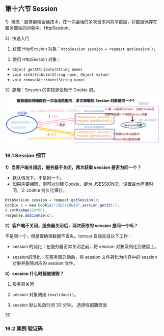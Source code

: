## 第十六节 Session


1）概念：服务器端会话技术，在一次会话的多次请求间共享数据，将数据保存在服务器端的对象中。HttpSession。

2）快速入门

1. 获取 HttpSession 对象：`HttpSession session = request.getSession();`

2. 使用 HttpSession 对象：
  * `Object getAttribute(String name)`
  * `void setAttribute(String name, Object value)`
  * `void removeAttribute(String name)`  
	
3）原理：Session 的实现是依赖于 Cookie 的。

<img src="./img6/80-Session-principle.png" width=700>

### 16.1 Session 细节

**1）当客户端关闭后，服务器不关闭，两次获取 session 是否为同一个？**
​
* 默认情况下。不是同一个。
​
* 如果需要相同，则可以创建 Cookie，键为 JSESSIONID，设置最大存活时间，让 cookie 持久化保存。

```java
HttpSession session = request.getSession();
Cookie c = new Cookie("JSESSIONID",session.getId());
c.setMaxAge(60*60);
response.addCookie(c);
```

**2）客户端不关闭，服务器关闭后，两次获取的 session 是同一个吗？**

不是同一个，但是要确保数据不丢失。tomcat 自动完成以下工作：

* session 的钝化：在服务器正常关闭之前，将 session 对象系列化到硬盘上。

* session的活化：在服务器启动后，将 session 文件转化为内存中的 session 对象并删除对应的 session 文件。

**3）session 什么时候被销毁？**

1. 服务器关闭

2. session 对象调用 `invalidate()`。

3. session 默认失效时间 30 分钟。
选择性配置修改	
<session-config>
        <session-timeout>30</session-timeout>
</session-config>


### 16.2 案例 验证码







